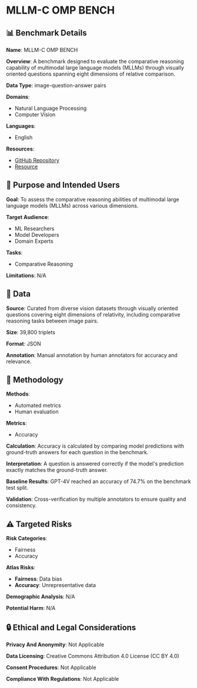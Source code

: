 # MLLM-C OMP BENCH

## 📊 Benchmark Details

**Name**: MLLM-C OMP BENCH

**Overview**: A benchmark designed to evaluate the comparative reasoning capability of multimodal large language models (MLLMs) through visually oriented questions spanning eight dimensions of relative comparison.

**Data Type**: image-question-answer pairs

**Domains**:
- Natural Language Processing
- Computer Vision

**Languages**:
- English

**Resources**:
- [GitHub Repository](https://github.com/RaptorMai/CompBench)
- [Resource](https://compbench.github.io)

## 🎯 Purpose and Intended Users

**Goal**: To assess the comparative reasoning abilities of multimodal large language models (MLLMs) across various dimensions.

**Target Audience**:
- ML Researchers
- Model Developers
- Domain Experts

**Tasks**:
- Comparative Reasoning

**Limitations**: N/A

## 💾 Data

**Source**: Curated from diverse vision datasets through visually oriented questions covering eight dimensions of relativity, including comparative reasoning tasks between image pairs.

**Size**: 39,800 triplets

**Format**: JSON

**Annotation**: Manual annotation by human annotators for accuracy and relevance.

## 🔬 Methodology

**Methods**:
- Automated metrics
- Human evaluation

**Metrics**:
- Accuracy

**Calculation**: Accuracy is calculated by comparing model predictions with ground-truth answers for each question in the benchmark.

**Interpretation**: A question is answered correctly if the model's prediction exactly matches the ground-truth answer.

**Baseline Results**: GPT-4V reached an accuracy of 74.7% on the benchmark test split.

**Validation**: Cross-verification by multiple annotators to ensure quality and consistency.

## ⚠️ Targeted Risks

**Risk Categories**:
- Fairness
- Accuracy

**Atlas Risks**:
- **Fairness**: Data bias
- **Accuracy**: Unrepresentative data

**Demographic Analysis**: N/A

**Potential Harm**: N/A

## 🔒 Ethical and Legal Considerations

**Privacy And Anonymity**: Not Applicable

**Data Licensing**: Creative Commons Attribution 4.0 License (CC BY 4.0)

**Consent Procedures**: Not Applicable

**Compliance With Regulations**: Not Applicable
